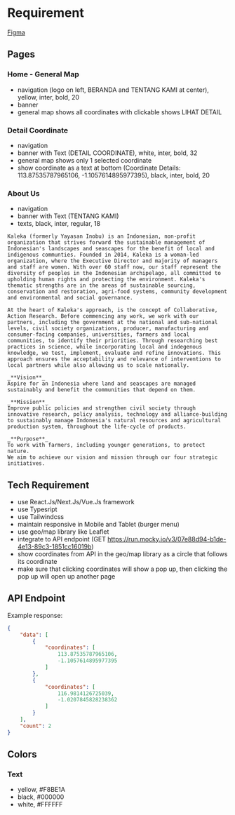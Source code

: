# Requirement

[Figma](https://www.figma.com/file/S8hkTIkHzTP6aMkUmEPC3f/Kaleka-Web-Test?type=design&node-id=0-1&mode=design)

## Pages

### Home - General Map

- navigation (logo on left, BERANDA and TENTANG KAMI at center), yellow, inter, bold, 20
- banner
- general map shows all coordinates with clickable shows LIHAT DETAIL

### Detail Coordinate

- navigation
- banner with Text (DETAIL COORDINATE), white, inter, bold, 32
- general map shows only 1 selected coordinate
- show coordinate as a text at bottom (Coordinate Details: 113.87535787965106, -1.1057614895977395), black, inter, bold, 20

### About Us

- navigation
- banner with Text (TENTANG KAMI)
- texts, black, inter, regular, 18

```
Kaleka (formerly Yayasan Inobu) is an Indonesian, non-profit organization that strives forward the sustainable management of Indonesian's landscapes and seascapes for the benefit of local and indigenous communties. Founded in 2014, Kaleka is a woman-led organization, where the Executive Director and majority of managers and staff are women. With over 60 staff now, our staff represent the diversity of peoples in the Indonesian archipelago, all committed to upholding human rights and protecting the environment. Kaleka's thematic strengths are in the areas of sustainable sourcing, conservation and restoration, agri-food systems, community development and environmental and social governance.

At the heart of Kaleka's approach, is the concept of Collaborative, Action Research. Before commencing any work, we work with our partners, including the government at the national and sub-national levels, civil society organizations, producer, manufacturing and consumer-facing companies, universities, farmers and local communities, to identify their priorities. Through researching best practices in science, while incorporating local and indegenous knowledge, we test, implement, evaluate and refine innovations. This approach ensures the acceptability and relevance of interventions to local partners while also allowing us to scale nationally.

_**Vision**_
Aspire for an Indonesia where land and seascapes are managed sustainably and benefit the communities that depend on them.

_**Mission**_
Improve public policies and strengthen civil society through innovative research, policy analysis, technology and alliance-building to sustainably manage Indonesia's natural resources and agricultural production system, throughout the life-cycle of products.

_**Purpose**_
To work with farmers, including younger generations, to protect nature.
We aim to achieve our vision and mission through our four strategic initiatives.
```

## Tech Requirement

- use React.Js/Next.Js/Vue.Js framework
- use Typesript
- use Tailwindcss
- maintain responsive in Mobile and Tablet (burger menu)
- use geo/map library like Leaflet
- integrate to API endpoint (GET https://run.mocky.io/v3/07e88d94-b1de-4e13-89c3-1851cc16019b)
- show coordinates from API in the geo/map library as a circle that follows its coordinate
- make sure that clicking coordinates will show a pop up, then clicking the pop up will open up another page

## API Endpoint

Example response:

```json
{
    "data": [
        {
            "coordinates": [
                113.87535787965106,
                -1.1057614895977395
            ]
        },
        {
            "coordinates": [
                116.9814126725039,
                -1.0207845828238362
            ]
        }
    ],
    "count": 2
}
```

## Colors

### Text

- yellow, #F8BE1A
- black, #000000
- white, #FFFFFF
